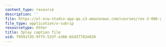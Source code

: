 ```yaml
---
content_type: resource
description: ''
file: https://ol-ocw-studio-app-qa.s3.amazonaws.com/courses/res-2-006-girls-who-build-cameras-summer-2016/f9591fd59ff5533fa36665d37792e020_mTOi3SpJCjw.vtt
file_type: application/x-subrip
resourcetype: Other
title: 3play caption file
uid: f9591fd5-9ff5-533f-a366-65d37792e020
---
```


